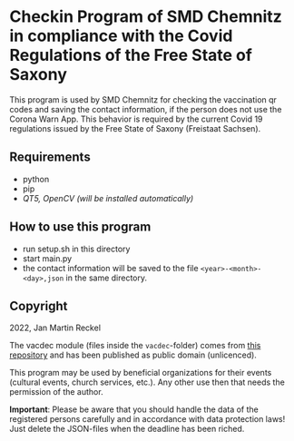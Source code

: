 # Checkin Program of SMD Chemnitz in compliance with the Covid Regulations of the Free State of Saxony

This program is used by SMD Chemnitz for checking the vaccination qr codes and saving the contact information, if the person does not use the Corona Warn App. This behavior is required by the current Covid 19 regulations issued by the Free State of Saxony (Freistaat Sachsen).

## Requirements

* python
* pip
* _QT5, OpenCV (will be installed automatically)_

## How to use this program

* run setup.sh in this directory
* start main.py
* the contact information will be saved to the file `<year>-<month>-<day>,json` in the same directory.

## Copyright

2022, Jan Martin Reckel

The vacdec module (files inside the `vacdec`-folder) comes from [this repository](https://github.com/HQJaTu/vacdec) and has been published as public domain (unlicenced).

This program may be used by beneficial organizations for their events (cultural events, church services, etc.). Any other use then that needs the permission of the author.

**Important**: Please be aware that you should handle the data of the registered persons carefully and in accordance with data protection laws! Just delete the JSON-files when the deadline has been riched.